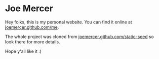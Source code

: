 # Joe Mercer

Hey folks, this is my personal website. You can find it online at [joemercer.github.com/me](http://joemercer.github.io/me/).

The whole project was cloned from [joemercer.github.com/static-seed](http://joemercer.github.io/static-seed/) so look there for more details.

Hope y'all like it :)
